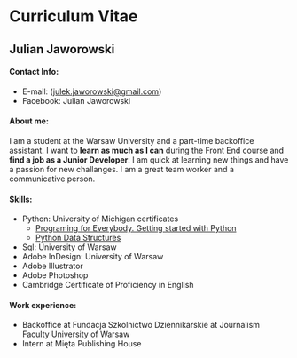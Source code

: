 # Curriculum Vitae 
## Julian Jaworowski 
#### Contact Info: 
- E-mail: (julek.jaworowski@gmail.com)
- Facebook: Julian Jaworowski
#### About me:
I am a student at the Warsaw University and a part-time backoffice assistant. I want to **learn as much as I can** during the Front End course and **find a job as a Junior Developer**.
I am quick at learning new things and have a passion for new challanges. I am a great team worker and a communicative person.
#### Skills:
- Python: University of Michigan certificates 
  - [Programing for Everybody. Getting started with Python](https://www.coursera.org/account/accomplishments/certificate/ENR4H8AS9KV2)
  - [Python Data Structures](https://www.coursera.org/account/accomplishments/certificate/5FHJFWT92SWK)
- Sql: University of Warsaw 
- Adobe InDesign: University of Warsaw
- Adobe Illustrator
- Adobe Photoshop
- Cambridge Certificate of Proficiency in English
#### Work experience:
- Backoffice at Fundacja Szkolnictwo Dziennikarskie at Journalism Faculty University of Warsaw
- Intern at Mięta Publishing House
